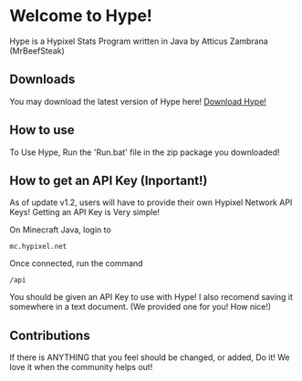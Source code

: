 # Welcome to Hype!

Hype is a Hypixel Stats Program written in Java by Atticus Zambrana (MrBeefSteak)

## Downloads

You may download the latest version of Hype here!
[Download Hype!](https://github.com/angusbeefsteak/Hype/releases)

## How to use

To Use Hype, Run the 'Run.bat' file in the zip package you downloaded!

## How to get an API Key (Inportant!)

As of update v1.2, users will have to provide their own Hypixel Network API Keys! Getting an API Key is Very simple!

On Minecraft Java, login to
```
mc.hypixel.net
```

Once connected, run the command 
```
/api
```

You should be given an API Key to use with Hype! I also recomend saving it somewhere in a text document. (We provided one for you! How nice!)

## Contributions

If there is ANYTHING that you feel should be changed, or added, Do it! We love it when the community helps out!